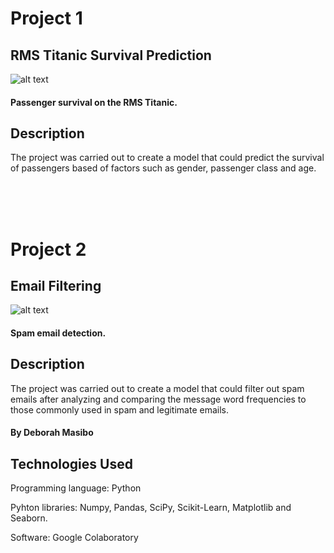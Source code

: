# Project 1

## RMS Titanic Survival Prediction

![alt text](https://cdn.britannica.com/79/4679-050-BC127236/Titanic.jpg)

#### Passenger survival on the RMS Titanic.

## Description
The project was carried out to create a model that could predict the survival of passengers based of factors such as gender, passenger class and age.

<br />
<br />
<br />

# Project 2

## Email Filtering

![alt text](https://www.feedblitz.com/wp-content/uploads/2018/11/Spam-Filter.jpg)

#### Spam email detection.

## Description
The project was carried out to create a model that could filter out spam emails after analyzing and comparing the message word frequencies to those commonly used in spam and legitimate emails.

#### By Deborah Masibo

## Technologies Used
Programming language: Python  

Pyhton libraries: Numpy, Pandas, SciPy, Scikit-Learn, Matplotlib and Seaborn. 

Software: Google Colaboratory
